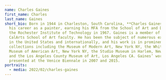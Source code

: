 ```yaml
---
name: Charles Gaines
first_name: Charles
last_name: Gaines
short_bio: Born in 1944 in Charleston, South Carolina, **Charles Gaines** began
  his career as a painter, earning his MFA from the School of Art and Design at
  the Rochester Institute of Technology in 1967. Gaines is a member of the
  CalArts School of Art faculty. He has been the subject of numerous exhibitions
  in the United States and internationally, and his work is in prominent public
  collections including the Museum of Modern Art, New York NY, the Whitney
  Museum of American Art, New York NY, the Studio Museum in Harlem, New York NY
  and the Los Angeles County Museum of Art, Los Angeles CA. Gaines’ work was
  presented at the Venice Biennale in 2007 and 2015.
portraits:
  - media: 2022/02/charles-gaines
---
```

